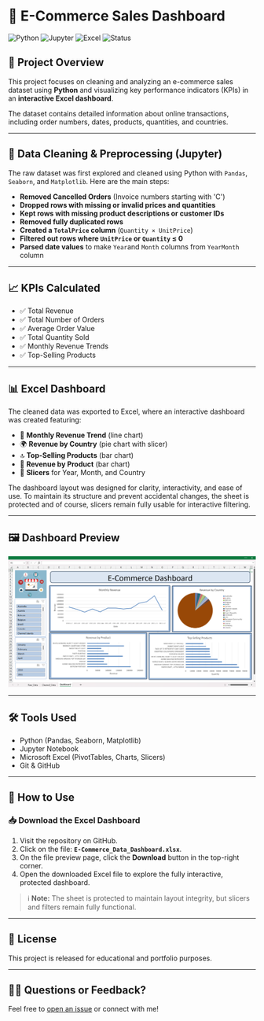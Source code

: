 # 🛒 E-Commerce Sales Dashboard

![Python](https://img.shields.io/badge/Python-3.9-blue.svg)
![Jupyter](https://img.shields.io/badge/Notebook-Jupyter-orange.svg)
![Excel](https://img.shields.io/badge/Excel-Dashboard-green)
![Status](https://img.shields.io/badge/Status-Completed-brightgreen)

## 📌 Project Overview

This project focuses on cleaning and analyzing an e-commerce sales dataset using **Python** and visualizing key performance indicators (KPIs) in an **interactive Excel dashboard**.

The dataset contains detailed information about online transactions, including order numbers, dates, products, quantities, and countries.

---

## 🧹 Data Cleaning & Preprocessing (Jupyter)

The raw dataset was first explored and cleaned using Python with `Pandas`, `Seaborn`, and `Matplotlib`. Here are the main steps:

- **Removed Cancelled Orders** (Invoice numbers starting with 'C')
- **Dropped rows with missing or invalid prices and quantities**
- **Kept rows with missing product descriptions or customer IDs** 
- **Removed fully duplicated rows**
- **Created a `TotalPrice` column** (`Quantity × UnitPrice`)
- **Filtered out rows where `UnitPrice` or `Quantity` ≤ 0**
- **Parsed date values** to make `Year`and `Month` columns from `YearMonth` column

---

## 📈 KPIs Calculated

- ✅ Total Revenue
- ✅ Total Number of Orders
- ✅ Average Order Value
- ✅ Total Quantity Sold
- ✅ Monthly Revenue Trends
- ✅ Top-Selling Products

---

## 📊 Excel Dashboard

The cleaned data was exported to Excel, where an interactive dashboard was created featuring:

- 📅 **Monthly Revenue Trend** (line chart)
- 🌍 **Revenue by Country** (pie chart with slicer)
- 🔝 **Top-Selling Products** (bar chart)
- 🧾 **Revenue by Product** (bar chart)
- 📌 **Slicers** for Year, Month, and Country

The dashboard layout was designed for clarity, interactivity, and ease of use. To maintain its structure and prevent accidental changes, the sheet is protected and of course, slicers remain fully usable for interactive filtering.

---

## 🖼️ Dashboard Preview

![Dashboard Preview](dashboard.png)

---

## 🛠️ Tools Used

- Python (Pandas, Seaborn, Matplotlib)
- Jupyter Notebook
- Microsoft Excel (PivotTables, Charts, Slicers)
- Git & GitHub

---

## 🚀 How to Use

### 📥 Download the Excel Dashboard

1. Visit the repository on GitHub.
2. Click on the file: **`E-Commerce_Data_Dashboard.xlsx`**.
3. On the file preview page, click the **Download** button in the top-right corner.
4. Open the downloaded Excel file to explore the fully interactive, protected dashboard.

> ℹ️ **Note:** The sheet is protected to maintain layout integrity, but slicers and filters remain fully functional.


---

## 📄 License

This project is released for educational and portfolio purposes.

---

## 🙋‍♀️ Questions or Feedback?

Feel free to [open an issue](https://github.com/janafarghal/E-Commerce-Excel-Dashboard/issues) or connect with me!

